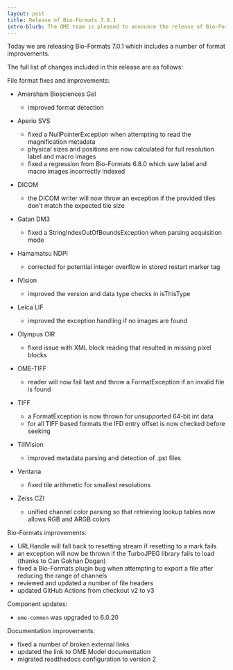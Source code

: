 ```yaml
---
layout: post
title: Release of Bio-Formats 7.0.1
intro-blurb: The OME team is pleased to announce the release of Bio-Formats 7.0.1
---
```


Today we are releasing Bio-Formats 7.0.1 which includes a number of format improvements.

The full list of changes included in this release are as follows:


File format fixes and improvements:

* Amersham Biosciences Gel
   - improved format detection

* Aperio SVS
   - fixed a NullPointerException when attempting to read the magnification metadata
   - physical sizes and positions are now calculated for full resolution label and macro images
   - fixed a regression from Bio-Formats 6.8.0 which saw label and macro images incorrectly indexed

* DICOM
   - the DICOM writer will now throw an exception if the provided tiles don't match the 
     expected tile size

* Gatan DM3
   - fixed a StringIndexOutOfBoundsException when parsing acquisition mode

* Hamamatsu NDPI
   - corrected for potential integer overflow in stored restart marker tag

* IVision
   - improved the version and data type checks in isThisType

* Leica LIF
   - improved the exception handling if no images are found

* Olympus OIR
   - fixed issue with XML block reading that resulted in missing pixel blocks

* OME-TIFF
   - reader will now fail fast and throw a FormatException if an invalid file is found

* TIFF
   - a FormatException is now thrown for unsupported 64-bit int data
   - for all TIFF based formats the IFD entry offset is now checked before seeking

* TillVision
   - improved metadata parsing and detection of .pst files

* Ventana
   - fixed tile arithmetic for smallest resolutions

* Zeiss CZI
   - unified channel color parsing so that retrieving lookup tables now allows RGB and ARGB colors

Bio-Formats improvements:

* URLHandle will fall back to resetting stream if resetting to a mark fails
* an exception will now be thrown if the TurboJPEG library fails to load (thanks to Can Gokhan Dogan)
* fixed a Bio-Formats plugin bug when attempting to export a file after reducing the range of channels
* reviewed and updated a number of file headers
* updated GitHub Actions from checkout v2 to v3

Component updates:

* `ome-common` was upgraded to 6.0.20

Documentation improvements:

* fixed a number of broken external links
* updated the link to OME Model documentation
* migrated readthedocs configuration to version 2
